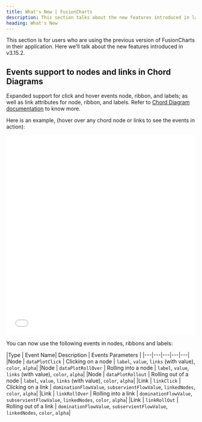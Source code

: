 ```yaml
---
title: What's New | FusionCharts
description: This section talks about the new features introduced in latest version.
heading: What's New
---
```


This section is for users who are using the previous version of FusionCharts in their application. Here we'll talk about the new features introduced in v3.15.2.

## Events support to nodes and links in Chord Diagrams

Expanded support for click and hover events node, ribbon, and labels; as well as link attributes for node, ribbon, and labels. Refer to [Chord Diagram documentation](/chart-guide/standard-charts/chord-diagram) to know more.

Here is an example, (hover over any chord node or links to see the events in action):

<iframe width="100%" height="530" src="//jsfiddle.net/fusioncharts/xa5thLwo/embedded/result,js/" allowfullscreen="allowfullscreen" allowpaymentrequest frameborder="0"></iframe>

You can now use the following events in nodes, ribbons and labels:

|Type | Event Name| Description | Events Parameters |
|---|---|---|---|---|
|Node | `dataPlotClick` | Clicking on a node | `label`, `value`, `links` (with value), `color`, `alpha`|
|Node | `dataPlotRollOver` | Rolling into a node | `label`, `value`, `links` (with value), `color`, `alpha`|
|Node | `dataPlotRollout` | Rolling out of a node | `label`, `value`, `links` (with value), `color`, `alpha`|
|Link | `linkClick` | Clicking on a link | `dominationFlowValue`, `subservientFlowValue`, `linkedNodes`, `color`, `alpha`|
|Link | `linkRollOver` | Rolling into a link | `dominationFlowValue`, `subservientFlowValue`, `linkedNodes`, `color`, `alpha`|
|Link | `linkRollOut` | Rolling out of a link | `dominationFlowValue`, `subservientFlowValue`, `linkedNodes`, `color`, `alpha`|
